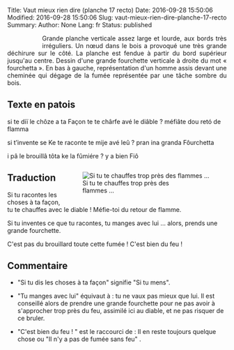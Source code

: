 Title: Vaut mieux rien dire (planche 17 recto)
Date: 2016-09-28 15:50:06
Modified: 2016-09-28 15:50:06
Slug: vaut-mieux-rien-dire-planche-17-recto
Summary: 
Author: None
Lang: fr
Status: published


<figure class="image-block" style="float: left;">
  <img alt="" src="{static}/images/planche_17.png">
  <figcaption style="max-width: 268px"></figcaption>
</figure>
<p style="text-align:justify;">Grande planche verticale assez large et lourde, aux bords très irréguliers. Un nœud dans le bois a provoqué une très grande déchirure sur le côté.
La planche est fendue à partir du bord supérieur jusqu'au centre.
Dessin d'une grande fourchette verticale à droite du mot « fourchetta ».
En bas à gauche, représentation d'un homme assis devant une cheminée qui dégage de la fumée représentée par une tâche sombre du bois. </p>

## Texte en patois
si te diï le chôze a ta Façon te te chârfe avé le diâble ? méfiâte dou retó de flamma

si t’invente  se Ke te raconte te mije avé leû ? pran ina granda Fôurchetta

i pâ le brouillâ tôta ke la fûmiére ? y a bien Fiô

<figure class="image-block" style="float: right;">
  <img alt="Si tu te chauffes trop près des flammes ..." src="{static}/images/planche_17_detail_cheminee.png">
  <figcaption style="max-width: 253px">Si tu te chauffes trop près des flammes ...</figcaption>
</figure>



## Traduction
Si tu racontes les choses à ta façon, tu te chauffes avec le diable !  Méfie-toi du retour de flamme.

Si tu inventes ce que tu racontes, tu manges avec lui ...  alors, prends une grande fourchette.

C'est pas du brouillard toute cette fumée !  C'est bien du feu !


## Commentaire
- "Si tu dis les choses à ta façon" signifie "Si tu mens".

- "Tu manges avec lui" équivaut à : tu ne vaux pas mieux que lui.
Il est conseillé alors de prendre une grande fourchette pour ne pas avoir à s'approcher trop près du feu, assimilé ici au diable, et ne pas risquer de ce bruler.
- "C'est bien du feu ! " est le raccourci de : Il en reste toujours quelque chose ou "Il n'y a pas de fumée sans feu" .



